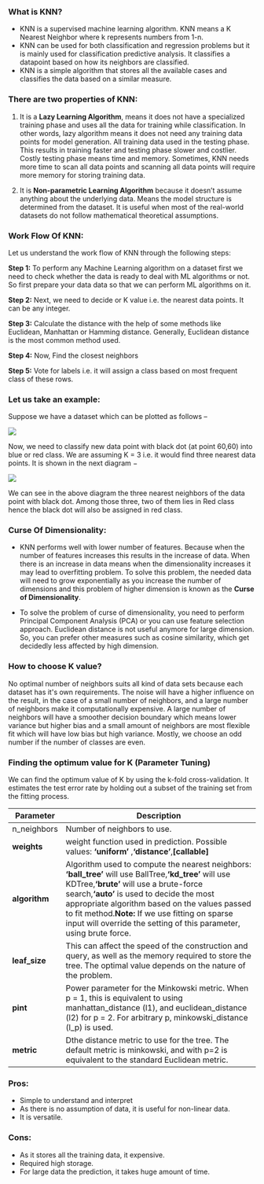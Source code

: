 ### **What is KNN?**
* KNN is a supervised machine learning algorithm. KNN means a K Nearest Neighbor where k represents numbers from 1-n.
* KNN can be used for both classification and regression problems but it is mainly used for classification predictive analysis. It classifies a datapoint based on how its neighbors are classified.
* KNN is a simple algorithm that stores all the available cases and classifies the data based on a similar measure.

### **There are two properties of KNN:**
1. It is a **Lazy Learning Algorithm**, means it does not have a specialized training phase and uses all the data for training while classification. In other words, lazy algorithm means it does not need any training data points for model generation. All training data used in the testing phase. This results in training faster and testing phase slower and costlier. Costly testing phase means time and memory. Sometimes, KNN needs more time to scan all data points and scanning all data points will require more memory for storing training data.

2. It is **Non-parametric Learning Algorithm** because it doesn’t assume anything about the underlying data. Means the model structure is determined from the dataset. It is useful when most of the real-world datasets do not follow mathematical theoretical assumptions.

### **Work Flow Of KNN:**
Let us understand the work flow of KNN through the following steps:

**Step 1:** To perform any Machine Learning algorithm on a dataset first we need to check whether the data is ready to deal with ML algorithms or not. So first prepare your data data so that we can perform ML algorithms on it.

**Step 2:** Next, we need to decide or K value i.e. the nearest data points. It can be any integer.

**Step 3:** Calculate the distance with the help of some methods like Euclidean, Manhattan or Hamming distance. Generally, Euclidean distance is the most common method used.

**Step 4:** Now, Find the closest neighbors

**Step 5:** Vote for labels i.e. it will assign a class based on most frequent class of these rows.



### **Let us take an example:**
Suppose we have a dataset which can be plotted as follows –

![](https://www.tutorialspoint.com/machine_learning_with_python/images/concept_of_k.jpg)

Now, we need to classify new data point with black dot (at point 60,60) into blue or red class. We are assuming K = 3 i.e. it would find three nearest data points. It is shown in the next diagram −

![](https://www.tutorialspoint.com/machine_learning_with_python/images/knn_algorithm.jpg)

We can see in the above diagram the three nearest neighbors of the data point with black dot. Among those three, two of them lies in Red class hence the black dot will also be assigned in red class.

### **Curse Of Dimensionality:**
* KNN performs well with lower number of features. Because when the number of features increases this results in the increase of data. When there is an increase in data means when the dimensionality increases it may lead to overfitting problem. To solve this problem, the needed data will need to grow exponentially as you increase the number of dimensions and this problem of higher dimension is known as the **Curse of Dimensionality**.

* To solve the problem of curse of dimensionality, you need to perform Principal Component Analysis (PCA) or you can use feature selection approach. Euclidean distance is not useful anymore for large dimension. So, you can prefer other measures such as cosine similarity, which get decidedly less affected by high dimension.

### **How to choose K value?**
No optimal number of neighbors suits all kind of data sets because each dataset has it's own requirements. The noise will have a higher influence on the result, in the case of a small number of neighbors,  and a large number of neighbors make it computationally expensive. A large number of neighbors will have a smoother decision boundary which means lower variance but higher bias and a small amount of neighbors are most flexible fit which will have low bias but high variance. Mostly, we choose an odd number if the number of classes are even.


### **Finding the optimum value for K (Parameter Tuning)**
We can find the optimum value of K by using the k-fold cross-validation. It estimates the test error rate by holding out a subset of the training set from the fitting process.

|Parameter|Description|
|---------|---------|
|n_neighbors|Number of neighbors to use.|
|**weights**  |  weight function used in prediction. Possible values:	**‘uniform’** ,**‘distance’**,**[callable]**   | 
| **algorithm**  |  Algorithm used to compute the nearest neighbors: **‘ball_tree’** will use BallTree,**‘kd_tree’** will use KDTree,**‘brute’** will use a brute-force search,**‘auto’** is used to decide the most appropriate algorithm based on the values passed to fit method.**Note:** If we use fitting on sparse input will override the setting of this parameter, using brute force. |  
|**leaf_size**  | This can affect the speed of the construction and query, as well as the memory required to store the tree. The optimal value depends on the nature of the problem.  |  
|  **pint**   |  Power parameter for the Minkowski metric. When p = 1, this is equivalent to using manhattan_distance (l1), and euclidean_distance (l2) for p = 2. For arbitrary p, minkowski_distance (l_p) is used.   |  
| **metric**  |  Dthe distance metric to use for the tree. The default metric is minkowski, and with p=2 is equivalent to the standard Euclidean metric.   |  


### **Pros:**
* Simple to understand and interpret
* As there is no assumption of data, it is useful for non-linear data.
* It is versatile.
### **Cons:**
* As it stores all the training data, it expensive.
* Required high storage.
* For large data the prediction, it takes huge amount of time.